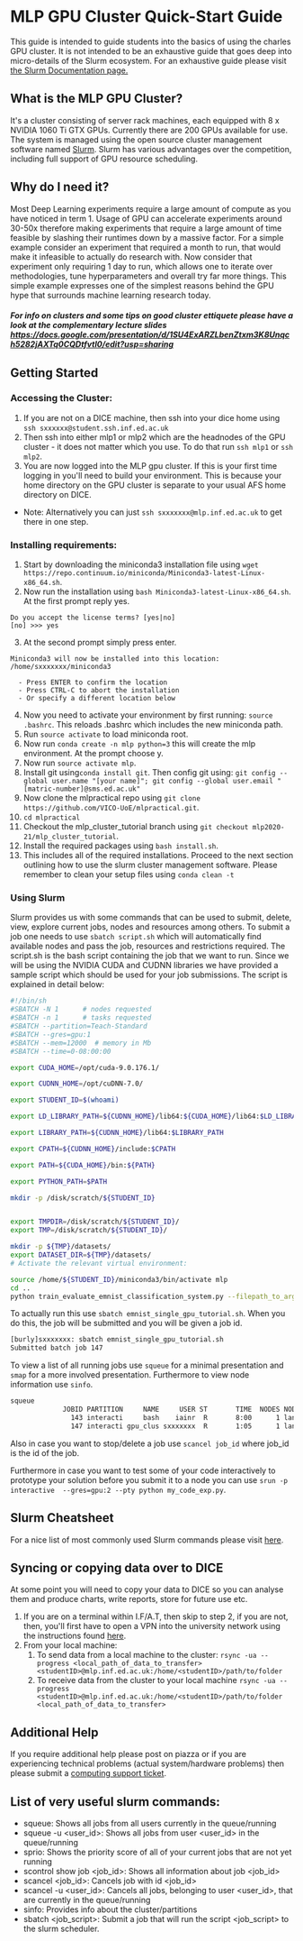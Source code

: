 # MLP GPU Cluster Quick-Start Guide

This guide is intended to guide students into the basics of using the charles GPU cluster. It is not intended to be
an exhaustive guide that goes deep into micro-details of the Slurm ecosystem. For an exhaustive guide please visit 
[the Slurm Documentation page.](https://slurm.schedmd.com/)

## What is the MLP GPU Cluster?
It's a cluster consisting of server rack machines, each equipped with 8 x NVIDIA 1060 Ti GTX GPUs. Currently there are 200 GPUs available for use. The system is managed using the open source cluster management software named
 [Slurm](https://slurm.schedmd.com/overview.html). Slurm has various advantages over the competition, including full 
 support of GPU resource scheduling.
 
## Why do I need it?
Most Deep Learning experiments require a large amount of compute as you have noticed in term 1. Usage of GPU can 
accelerate experiments around 30-50x therefore making experiments that require a large amount of time feasible by 
slashing their runtimes down by a massive factor. For a simple example consider an experiment that required a month to 
run, that would make it infeasible to actually do research with. Now consider that experiment only requiring 1 day to 
run, which allows one to iterate over methodologies, tune hyperparameters and overall try far more things. This simple
example expresses one of the simplest reasons behind the GPU hype that surrounds machine learning research today.

##### For info on clusters and some tips on good cluster ettiquete please have a look at the complementary lecture slides https://docs.google.com/presentation/d/1SU4ExARZLbenZtxm3K8Unqch5282jAXTq0CQDtfvtI0/edit?usp=sharing

## Getting Started

### Accessing the Cluster:
1. If you are not on a DICE machine, then ssh into your dice home using ```ssh sxxxxxx@student.ssh.inf.ed.ac.uk``` 
2. Then ssh into either mlp1 or mlp2 which are the headnodes of the GPU cluster - it does not matter which you use. To do that
 run ```ssh mlp1``` or ```ssh mlp2```.
3. You are now logged into the MLP gpu cluster. If this is your first time logging in you'll need to build your environment.  This is because your home directory on the GPU cluster is separate to your usual AFS home directory on DICE.
- Note: Alternatively you can just ```ssh sxxxxxxx@mlp.inf.ed.ac.uk``` to get there in one step.

### Installing requirements:
1. Start by downloading the miniconda3 installation file using 
 ```wget https://repo.continuum.io/miniconda/Miniconda3-latest-Linux-x86_64.sh```.
2. Now run the installation using ```bash Miniconda3-latest-Linux-x86_64.sh```. At the first prompt reply yes. 
```
Do you accept the license terms? [yes|no]
[no] >>> yes
```
3. At the second prompt simply press enter.
```
Miniconda3 will now be installed into this location:
/home/sxxxxxxx/miniconda3

  - Press ENTER to confirm the location
  - Press CTRL-C to abort the installation
  - Or specify a different location below
```
4. Now you need to activate your environment by first running:
```source .bashrc```.
This reloads .bashrc which includes the new miniconda path.
5. Run ```source activate``` to load miniconda root.
6. Now run ```conda create -n mlp python=3``` this will create the mlp environment. At the prompt choose y.
7. Now run ```source activate mlp```.
8. Install git using```conda install git```. Then config git using: 
```git config --global user.name "[your name]"; git config --global user.email "[matric-number]@sms.ed.ac.uk"```
9. Now clone the mlpractical repo using ```git clone https://github.com/VICO-UoE/mlpractical.git```.
10. ```cd mlpractical```
11. Checkout the mlp_cluster_tutorial branch using ```git checkout mlp2020-21/mlp_cluster_tutorial```.
12. Install the required packages using ```bash install.sh```.
13. This includes all of the required installations. Proceed to the next section outlining how to use the slurm cluster
 management software. Please remember to clean your setup files using ```conda clean -t```
 
### Using Slurm
Slurm provides us with some commands that can be used to submit, delete, view, explore current jobs, nodes and resources among others.
To submit a job one needs to use ```sbatch script.sh``` which will automatically find available nodes and pass the job,
 resources and restrictions required. The script.sh is the bash script containing the job that we want to run. Since we will be using the NVIDIA CUDA and CUDNN libraries 
 we have provided a sample script which should be used for your job submissions. The script is explained in detail below:
 
```bash
#!/bin/sh
#SBATCH -N 1	  # nodes requested
#SBATCH -n 1	  # tasks requested
#SBATCH --partition=Teach-Standard
#SBATCH --gres=gpu:1
#SBATCH --mem=12000  # memory in Mb
#SBATCH --time=0-08:00:00

export CUDA_HOME=/opt/cuda-9.0.176.1/

export CUDNN_HOME=/opt/cuDNN-7.0/

export STUDENT_ID=$(whoami)

export LD_LIBRARY_PATH=${CUDNN_HOME}/lib64:${CUDA_HOME}/lib64:$LD_LIBRARY_PATH

export LIBRARY_PATH=${CUDNN_HOME}/lib64:$LIBRARY_PATH

export CPATH=${CUDNN_HOME}/include:$CPATH

export PATH=${CUDA_HOME}/bin:${PATH}

export PYTHON_PATH=$PATH

mkdir -p /disk/scratch/${STUDENT_ID}


export TMPDIR=/disk/scratch/${STUDENT_ID}/
export TMP=/disk/scratch/${STUDENT_ID}/

mkdir -p ${TMP}/datasets/
export DATASET_DIR=${TMP}/datasets/
# Activate the relevant virtual environment:

source /home/${STUDENT_ID}/miniconda3/bin/activate mlp
cd ..
python train_evaluate_emnist_classification_system.py --filepath_to_arguments_json_file experiment_configs/emnist_tutorial_config.json
```

To actually run this use ```sbatch emnist_single_gpu_tutorial.sh```. When you do this, the job will be submitted and you will be given a job id.
```bash
[burly]sxxxxxxx: sbatch emnist_single_gpu_tutorial.sh 
Submitted batch job 147

```

To view a list of all running jobs use ```squeue``` for a minimal presentation and ```smap``` for a more involved presentation. Furthermore to view node information use ```sinfo```.
```bash
squeue
             JOBID PARTITION     NAME     USER ST       TIME  NODES NODELIST(REASON)
               143 interacti     bash    iainr  R       8:00      1 landonia05
               147 interacti gpu_clus sxxxxxxx  R       1:05      1 landonia02

```
Also in case you want to stop/delete a job use ```scancel job_id``` where job_id is the id of the job.

Furthermore in case you want to test some of your code interactively to prototype your solution before you submit it to
 a node you can use ```srun -p interactive  --gres=gpu:2 --pty python my_code_exp.py```.

## Slurm Cheatsheet
For a nice list of most commonly used Slurm commands please visit [here](https://bitsanddragons.wordpress.com/2017/04/12/slurm-user-cheatsheet/).

## Syncing or copying data over to DICE

At some point you will need to copy your data to DICE so you can analyse them and produce charts, write reports, store for future use etc.
1. If you are on a terminal within I.F/A.T, then skip to step 2, if you are not, then, you'll first have to open a VPN into the university network using the instructions found [here](http://computing.help.inf.ed.ac.uk/openvpn).
2. From your local machine:
    1. To send data from a local machine to the cluster: ```rsync -ua --progress <local_path_of_data_to_transfer> <studentID>@mlp.inf.ed.ac.uk:/home/<studentID>/path/to/folder```
    2. To receive data from the cluster to your local machine ```rsync -ua --progress <studentID>@mlp.inf.ed.ac.uk:/home/<studentID>/path/to/folder <local_path_of_data_to_transfer> ```

## Additional Help

If you require additional help please post on piazza or if you are experiencing technical problems (actual system/hardware problems) then please submit a [computing support ticket](https://www.inf.ed.ac.uk/systems/support/form/).

## List of very useful slurm commands:
- squeue: Shows all jobs from all users currently in the queue/running
- squeue -u <user_id>: Shows all jobs from user <user_id> in the queue/running 
- sprio: Shows the priority score of all of your current jobs that are not yet running
- scontrol show job <job_id>: Shows all information about job <job_id>
- scancel <job_id>: Cancels job with id <job_id>
- scancel -u <user_id>: Cancels all jobs, belonging to user <user_id>, that are currently in the queue/running
- sinfo: Provides info about the cluster/partitions
- sbatch <job_script>: Submit a job that will run the script <job_script> to the slurm scheduler.
